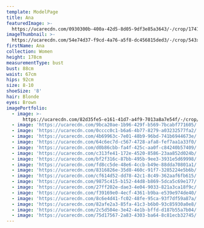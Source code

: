 ```yaml
---
template: ModelPage
title: Ana
featuredImage: >-
  https://ucarecdn.com/0930300b-400a-42d5-8d05-9df3e85a3643/-/crop/1741x861/307,349/-/preview/
imageThumbnail: >-
  https://ucarecdn.com/54e74d37-f9cd-4a76-a5f8-dc456815ded3/-/crop/543x830/366,38/-/preview/
firstName: Ana
collection: Women
height: 178cm
measurementType: bust
bust: 88cm
waist: 67cm
hips: 92cm
size: 8-10
shoeSize: '8'
hair: Blonde
eyes: Brown
imagePortfolio:
  - image: >-
      https://ucarecdn.com/82d35fe5-e161-41d7-a4f9-7013a8a7e54f/-/crop/565x923/350,27/-/preview/
  - image: 'https://ucarecdn.com/9bca20ae-1b96-429f-b569-7bcabf771605/'
  - image: 'https://ucarecdn.com/0cccc0c1-b6a6-4b77-8279-a03232577fa2/'
  - image: 'https://ucarecdn.com/4b69963c-7e01-48b9-96bd-741b6944673e/'
  - image: 'https://ucarecdn.com/64c6ec7d-c567-4728-afa8-fef7aa1a33f0/'
  - image: 'https://ucarecdn.com/d0b86cbb-fa4f-425c-aa0f-c84240b57409/'
  - image: 'https://ucarecdn.com/c313fe41-172e-4520-8586-23aa852d024b/'
  - image: 'https://ucarecdn.com/bf2f316c-87bb-495b-9ee3-3931e5d69998/'
  - image: 'https://ucarecdn.com/fd8cc5de-48e6-4ccb-b49e-88dda70801a1/'
  - image: 'https://ucarecdn.com/8316826e-35d8-460c-91f7-3285224e5b6b/'
  - image: 'https://ucarecdn.com/cf614d52-dd78-42c1-8c49-362aaf6fb615/'
  - image: 'https://ucarecdn.com/9875c415-b152-44d8-b869-5dca5c69e177/'
  - image: 'https://ucarecdn.com/27ff202e-dae3-4e04-9033-821a3ca18f9c/'
  - image: 'https://ucarecdn.com/f39169e0-4ecf-4361-b9ba-e539e974de40/'
  - image: 'https://ucarecdn.com/8c6e4d41-fc02-48fe-95ca-93f7df59a87a/'
  - image: 'https://ucarecdn.com/82afe2a3-85fa-41c3-b6b0-93c85930a0e8/'
  - image: 'https://ucarecdn.com/2c5d504e-3e42-4e1b-bffd-d187b55a7b04/'
  - image: 'https://ucarecdn.com/75d17567-2a83-4303-ba64-8c81ecb32745/'
---
```



